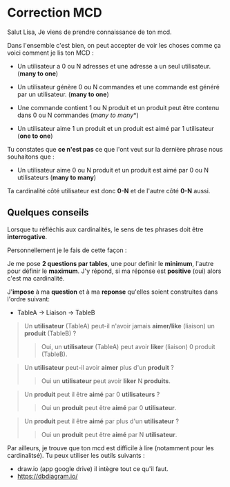 # Correction MCD
Salut Lisa, 
Je viens de prendre connaissance de ton mcd. 

Dans l'ensemble c'est bien, on peut accepter de voir les choses comme ça voici comment je lis ton MCD :

- Un utilisateur a 0 ou N adresses et une adresse a un seul utilisateur. (**many to one**)

- Un utilisateur génère 0 ou N commandes et une commande est généré par un utilisateur.  (**many to one**)

- Une commande contient 1 ou N produit et un produit peut être contenu dans 0 ou N commandes (*many to many**)

- Un utilisateur aime 1 un produit et un produit est aimé par 1 utilisateur (**one to one**)

Tu constates que **ce n'est pas** ce que l'ont veut sur la dernière phrase nous souhaitons que : 

- Un utilisateur aime 0 ou N produit et un produit est aimé par 0 ou N utilisateurs (**many to many**)

Ta cardinalité côté utilisateur est donc **0-N** et de l'autre côté **0-N** aussi. 

## Quelques conseils

Lorsque tu réfléchis aux cardinalités, le sens de tes phrases doit être **interrogative**. 

Personnellement je le fais de cette façon :

Je me pose **2 questions par tables**, une pour definir le **minimum**, l'autre pour définir le **maximum**. J'y répond, si ma réponse est **positive** (oui) alors c'est ma cardinalité.

J'**impose** à ma **question** et à ma **reponse** qu'elles soient construites dans l'ordre suivant:

- TableA -> Liaison -> TableB

> Un **utilisateur** (TableA) peut-il n'avoir jamais **aimer/like** (liaison) un **produit** (TableB) ? 
>>Oui, un **utilisateur**  (TableA) peut avoir **liker** (liaison) 0 produit (TableB).

>Un **utilisateur** peut-il avoir **aimer** plus d'un **produit** ? 
>> Oui un **utilisateur** peut avoir **liker** N **produits**.

> Un **produit** peut il être **aimé** par 0 **utilisateurs** ? 
>> Oui un **produit** peut être **aimé** par 0 **utilisateur**.

> Un **produit** peut il être **aimé** par plus d'un **utilisateur** ?
>> Oui un **produit** peut être **aimé** par N **utilisateur**.


Par ailleurs, je trouve que ton mcd est difficile à lire (notamment pour les cardinalitsé). Tu peux utiliser les outils suivants :
* draw.io (app google drive) il intègre tout ce qu'il faut.
* <https://dbdiagram.io/>
